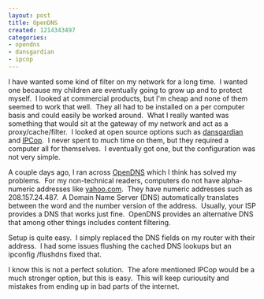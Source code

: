 ```yaml
---
layout: post
title: OpenDNS
created: 1214343497
categories:
- opendns
- dansgardian
- ipcop
---
```

<p>I have wanted some kind of filter on my network for a long time.&nbsp; I wanted one because my children are eventually going to grow up and to protect myself.&nbsp; I looked at commercial products, but I'm cheap and none of them seemed to work that well.&nbsp; They all had to be installed on a per computer basis and could easily be worked around.&nbsp; What I really wanted was something that would sit at the gateway of my network and act as a proxy/cache/filter.&nbsp; I looked at open source options such as <a href="http://dansguardian.org/">dansgardian</a> and <a href="http://www.ipcop.org/">IPCop</a>.&nbsp; I never spent to much time on them, but they required a computer all for themselves.&nbsp; I eventually got one, but the configuration was not very simple.</p>
<p>A couple days ago, I ran across <a href="http://www.opendns.com/">OpenDNS</a><span> which I think has solved my problems.&nbsp; For my non-technical readers, computers do not have alpha-numeric addresses like <a href="http://yahoo.com">yahoo.com</a>.&nbsp; They have numeric addresses such as 208.157.24.487.&nbsp; A Domain Name Server (DNS) automatically translates between the word and the number version of the address.&nbsp; Usually, your ISP provides a DNS that works just fine.&nbsp; OpenDNS provides an alternative DNS that among other things includes content filtering.&nbsp;</span></p>
<p>Setup is quite easy.&nbsp; I simply replaced the DNS fields on my router with their address.&nbsp; I had some issues flushing the cached DNS lookups but an ipconfig /flushdns fixed that.&nbsp;</p>
<p>I know this is not a perfect solution.&nbsp; The afore mentioned IPCop would be a much stronger option, but this is easy.&nbsp; This will keep curiousity and mistakes from ending up in bad parts of the internet.</p>
